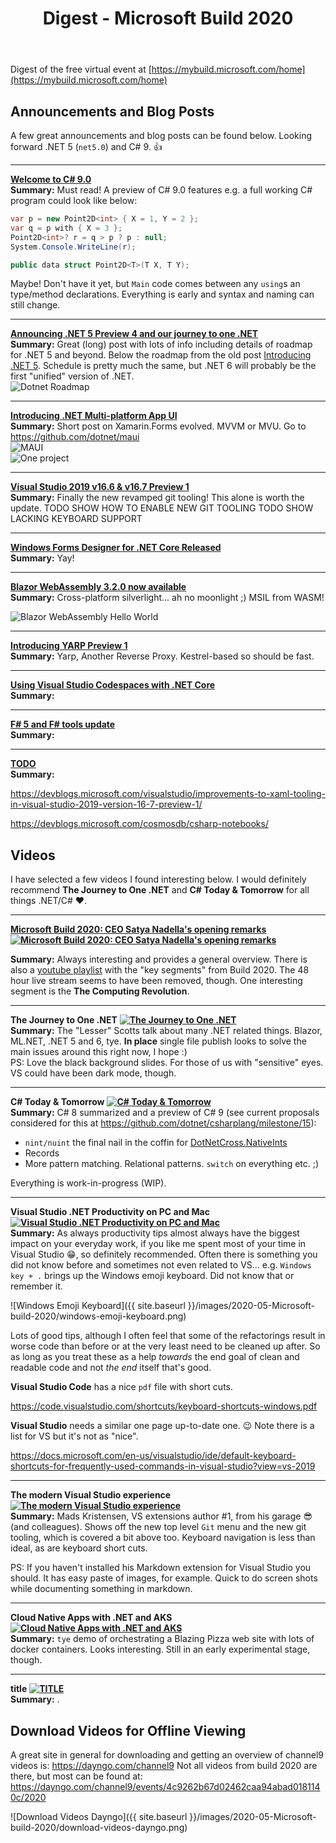 ﻿---
layout: post
title: Digest - Microsoft Build 2020
---

Digest of the free virtual event at [https://mybuild.microsoft.com/home](https://mybuild.microsoft.com/home)

## Announcements and Blog Posts
A few great announcements and blog posts can be found below.
Looking forward .NET 5 (`net5.0`) and C# 9. 👍

***
**[Welcome to C# 9.0](https://devblogs.microsoft.com/dotnet/welcome-to-c-9-0/)**  
**Summary:** Must read! A preview of C# 9.0 features e.g. a full 
working C# program could look like below:
```csharp
var p = new Point2D<int> { X = 1, Y = 2 };
var q = p with { X = 3 };
Point2D<int>? r = q > p ? p : null;
System.Console.WriteLine(r);

public data struct Point2D<T>(T X, T Y);
```
Maybe! Don't have it yet, but `Main` code comes between any 
`using`s an type/method declarations. 
Everything is early and syntax and naming can still change.

***
**[Announcing .NET 5 Preview 4 and our journey to one .NET](https://devblogs.microsoft.com/dotnet/announcing-net-5-preview-4-and-our-journey-to-one-net/)**  
**Summary:** Great (long) post with lots of info including details of roadmap for .NET 5 and beyond. Below the roadmap from the old post [Introducing .NET 5](https://devblogs.microsoft.com/dotnet/introducing-net-5/). Schedule is pretty much the same, but .NET 6 will probably be the first "unified" version of .NET.  
![Dotnet Roadmap](https://devblogs.microsoft.com/dotnet/wp-content/uploads/sites/10/2019/05/dotnet_schedule.png)

***
**[Introducing .NET Multi-platform App UI](https://devblogs.microsoft.com/dotnet/introducing-net-multi-platform-app-ui/)**  
**Summary:** Short post on Xamarin.Forms evolved. MVVM or MVU. Go to https://github.com/dotnet/maui   
![MAUI](https://devblogs.microsoft.com/dotnet/wp-content/uploads/sites/10/2020/05/maui-01-overview-1536x864.png)   
![One project](https://devblogs.microsoft.com/dotnet/wp-content/uploads/sites/10/2020/05/maui-02-1536x864.png)

***
**[Visual Studio 2019 v16.6 & v16.7 Preview 1](https://devblogs.microsoft.com/visualstudio/visual-studio-2019-v16-6-and-v16-7-preview-1-ship-today/)**  
**Summary:** Finally the new revamped git tooling! This alone is worth
the update. 
TODO SHOW HOW TO ENABLE NEW GIT TOOLING
TODO SHOW LACKING KEYBOARD SUPPORT

***
**[Windows Forms Designer for .NET Core Released](https://devblogs.microsoft.com/dotnet/windows-forms-designer-for-net-core-released/)**  
**Summary:** Yay!

***

**[Blazor WebAssembly 3.2.0 now available](https://devblogs.microsoft.com/aspnet/blazor-webassembly-3-2-0-now-available/)**  
**Summary:** Cross-platform silverlight... ah no moonlight ;) MSIL from WASM!

![Blazor WebAssembly Hello World](https://devblogs.microsoft.com/aspnet/wp-content/uploads/sites/16/2020/05/BlazorApp1-1.png)

***
**[Introducing YARP Preview 1](https://devblogs.microsoft.com/dotnet/introducing-yarp-preview-1/)**  
**Summary:** Yarp, Another Reverse Proxy. Kestrel-based so should be fast.

***
**[Using Visual Studio Codespaces with .NET Core](https://devblogs.microsoft.com/dotnet/using-visual-studio-codespaces-with-net-core/)**  
**Summary:** 

***
**[F# 5 and F# tools update](https://devblogs.microsoft.com/dotnet/f-5-update-for-net-5-preview-4/)**  
**Summary:** 



***
**[TODO]()**  
**Summary:** 

https://devblogs.microsoft.com/visualstudio/improvements-to-xaml-tooling-in-visual-studio-2019-version-16-7-preview-1/

https://devblogs.microsoft.com/cosmosdb/csharp-notebooks/

## Videos
I have selected a few videos I found interesting below. I would 
definitely recommend **The Journey to One .NET** and 
**C# Today & Tomorrow** for all things .NET/C# ❤.

***
**[Microsoft Build 2020: CEO Satya Nadella's opening remarks](https://youtu.be/S_wNRx7f7rU)**
**[![Microsoft Build 2020: CEO Satya Nadella's opening remarks](https://img.youtube.com/vi/S_wNRx7f7rU/0.jpg)](https://youtu.be/S_wNRx7f7rU)**

**Summary:** Always interesting and provides a general overview. There
is also a [youtube playlist](https://www.youtube.com/playlist?list=PLFPUGjQjckXEiPiW868RGBYYHXhBCGLng) 
with the "key segments" from Build 2020. The 48 hour 
live stream seems to have been removed, though. One interesting
segment is the **The Computing Revolution**.

***
**The Journey to One .NET**
**[![The Journey to One .NET](https://mediusprodstatic.studios.ms/video-28844/thumbnail.jpg?sv=2018-03-28&sr=c&sig=eeLVrHGtaa9V9h%2F%2BKiwureWTVoYa8Nc0cs2O9tJ5l6s%3D&se=2025-05-15T12%3A10%3A58Z&sp=r)](https://channel9.msdn.com/Events/Build/2020/BOD106)**  
**Summary:** The "Lesser" Scotts talk about many .NET related 
things. Blazor, ML.NET, .NET 5 and 6, tye. **In place** single file 
publish looks to solve the main issues around this right now, 
I hope :)  
PS: Love the black background slides. For those of us with 
"sensitive" eyes. VS could have been dark mode, though.

***
**C# Today & Tomorrow**
**[![C# Today & Tomorrow](https://mediusprodstatic.studios.ms/video-28908/thumbnail.jpg?sv=2018-03-28&sr=c&sig=BO%2FwlUmCp8H%2BPnbsVOr8Ae5d4fraQ21G%2FBiMG5NRU5w%3D&se=2025-05-18T13%3A58%3A53Z&sp=r)](https://channel9.msdn.com/Events/Build/2020/BOD108)**  
**Summary:** C# 8 summarized and a preview of C# 9 (see
current proposals considered for this at https://github.com/dotnet/csharplang/milestone/15):

* `nint/nuint` the final nail in the coffin for [DotNetCross.NativeInts](https://github.com/DotNetCross/NativeInts)
* Records
* More pattern matching. Relational patterns. `switch` on everything etc. ;)

Everything is work-in-progress (WIP).

***
**Visual Studio .NET Productivity on PC and Mac**
**[![Visual Studio .NET Productivity on PC and Mac](https://mediusprodstatic.studios.ms/asset-db36c2f9-4861-4d59-a01f-a500d36f8e53/Thumbnail000001.jpg?sv=2018-03-28&sr=b&sig=RQl%2FI5puZvebUumz1GSNK4E3D7s81JaNkN7hBwl3OZU%3D&st=2020-05-15T11%3A06%3A09Z&se=2025-05-15T11%3A11%3A09Z&sp=r&rscd=filename%3DThumbnail000001.jpg)](https://channel9.msdn.com/Events/Build/2020/BOD112)**  
**Summary:** As always productivity tips almost always have the
biggest impact on your everyday work, if you like me spent most of
your time in Visual Studio 😁, so definitely recommended.
Often there is something you did not know before and sometimes
not even related to VS... e.g. `Windows key + .` brings up
the Windows emoji keyboard. Did not know that or remember it.

![Windows Emoji Keyboard]({{ site.baseurl }}/images/2020-05-Microsoft-build-2020/windows-emoji-keyboard.png)

Lots of good tips, although I often feel that some of the 
refactorings result in worse code than before or at 
the very least need to be cleaned up after. 
So as long as you treat these as a help *towards* the end goal of
clean and readable code and not *the end* itself that's good.

**Visual Studio Code** has a nice `pdf` file with short cuts.

https://code.visualstudio.com/shortcuts/keyboard-shortcuts-windows.pdf

**Visual Studio** needs a similar one page up-to-date one. 😉 
Note there is a list for VS but it's not as "nice".

https://docs.microsoft.com/en-us/visualstudio/ide/default-keyboard-shortcuts-for-frequently-used-commands-in-visual-studio?view=vs-2019


***
**The modern Visual Studio experience**
**[![The modern Visual Studio experience](https://mediusprodstatic.studios.ms/asset-70f27855-2eff-4d97-b19e-2310b90bd3d5/Thumbnail000001.jpg?sv=2018-03-28&sr=b&sig=c5smDTwthKQ9Q1gVLxo5HSz1GPhf0Q0nLSW%2Bu2UjXss%3D&st=2020-05-15T10%3A48%3A19Z&se=2025-05-15T10%3A53%3A19Z&sp=r&rscd=filename%3DThumbnail000001.jpg)](https://channel9.msdn.com/Events/Build/2020/BOD111)**  
**Summary:** Mads Kristensen, VS extensions author #1, 
from his garage 😎 (and colleagues). 
Shows off the new top level `Git` menu
and the new git tooling, which is covered a bit above too.
Keyboard navigation is less than ideal, as are
keyboard short cuts.


PS: If you haven't installed his Markdown extension for
Visual Studio you should. It has easy paste of images,
for example. Quick to do screen shots while documenting
something in markdown.


***
**Cloud Native Apps with .NET and AKS**
**[![Cloud Native Apps with .NET and AKS](https://mediusprodstatic.studios.ms/asset-9058b387-5d37-4e1d-b030-2def3b2776cb/Thumbnail000001.jpg?sv=2018-03-28&sr=b&sig=fPGl6cMNCMQ0xnKCiBow%2FmQ8WO%2Bl9QigFGLQvy4Z1Tc%3D&st=2020-05-20T03%3A55%3A21Z&se=2025-05-20T04%3A00%3A21Z&sp=r&rscd=filename%3DThumbnail000001.jpg)](https://channel9.msdn.com/Events/Build/2020/BOD105)**  
**Summary:** `tye` demo of orchestrating a Blazing Pizza web site with
lots of docker containers. Looks interesting. Still in an early 
experimental stage, though.



***
**title**
**[![TITLE](IMAGE.jpg)](videourl)**  
**Summary:** .


## Download Videos for Offline Viewing
A great site in general for downloading and getting an overview of 
channel9 videos is: https://dayngo.com/channel9 Not all videos 
from build 2020 are there, but most can be found at:
https://dayngo.com/channel9/events/4c9262b67d02462caa94abad0181140c/2020

![Download Videos Dayngo]({{ site.baseurl }}/images/2020-05-Microsoft-build-2020/download-videos-dayngo.png)
